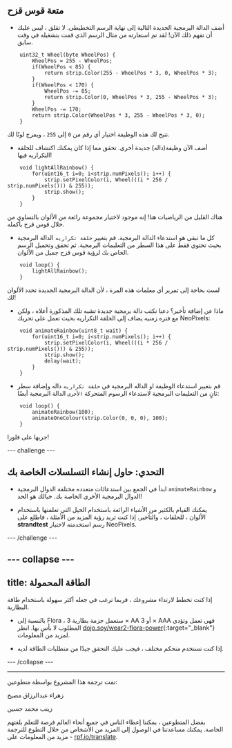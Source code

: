 ## متعة قوس قزح

+ أضف الدالة البرمجية الجديدة التالية إلى نهاية الرسم التخطيطي. لا تقلق ، ليس عليك أن تفهم ذلك الآن! لقد تم استعارته من مثال الرسم الذي قمت بتشغيله في وقت سابق.


```
    uint32_t Wheel(byte WheelPos) {
        WheelPos = 255 - WheelPos;
        if(WheelPos < 85) {
            return strip.Color(255 - WheelPos * 3, 0, WheelPos * 3);
        }
        if(WheelPos < 170) {
            WheelPos -= 85;
            return strip.Color(0, WheelPos * 3, 255 - WheelPos * 3);
        }
        WheelPos -= 170;
        return strip.Color(WheelPos * 3, 255 - WheelPos * 3, 0);
    }
```

تتيح لك هذه الوظيفة اختيار أي رقم من `0` إلى `255` ، ويمزج لونًا لك.

+ أضف الآن وظيفة(داله) جديدة أخرى. تحقق مما إذا كان يمكنك اكتشاف للحلقة التكراريه فيها!

```
    void lightAllRainbow() {
        for(uint16_t i=0; i<strip.numPixels(); i++) {
            strip.setPixelColor(i, Wheel(((i * 256 / strip.numPixels())) & 255));
            strip.show();
        }
    }
```

هناك القليل من الرياضيات هنا! إنه موجود لاختيار مجموعة رائعة من الألوان بالتساوي من خلال قوس قزح بأكمله.

+ كل ما تبقى هو استدعاء الدالة البرمجية. قم بتغيير `حلقة تكراريه` الدالة البرمجية بحيث تحتوي فقط على هذا السطر من التعليمات البرمجية. ثم تحقق وتحميل الرسم الخاص بك لرؤية قوس قزح جميل من الألوان.

```
    void loop() {
        lightAllRainbow();
    }
```

لست بحاجة إلى تمرير أي معلمات هذه المرة ، لأن الدالة البرمجية الجديدة تحدد الألوان لك!

+ ماذا عن إضافة تأخير؟ دعنا نكتب دالة برمجية جديدة تشبه تلك المذكورة أعلاه ، ولكن مع فتره زمنيه يضاف إلى الحلقة التكراريه بحيث تعمل على تحريك NeoPixels:

```
    void animateRainbow(uint8_t wait) {
        for(uint16_t i=0; i<strip.numPixels(); i++) {
            strip.setPixelColor(i, Wheel(((i * 256 / strip.numPixels())) & 255));
            strip.show();
            delay(wait);
        }
    }
```

+ قم بتغيير استدعاء الوظيفة او الداله البرمجية في `حلقة تكراريه` داله وإضافة سطر ثانٍ من التعليمات البرمجية لاستدعاء الرسوم المتحركة `الأخرى` الدالة البرمجية أيضًا:

```
    void loop() {
        animateRainbow(100);
        animateOneColour(strip.Color(0, 0, 0), 100);
    }
```

جربها على فلورا!

--- challenge ---

## التحدي: حاول إنشاء التسلسلات الخاصة بك

+ ابدأ في الجمع بين استدعائات متعدده مختلفة الدوال البرمجية `animateRainbow` و الدوال البرمجية الأخرى الخاصة بك. خيالك هو الحد!

+ يمكنك القيام بالكثير من الأشياء الرائعة باستخدام الحيل التي تعلمتها باستخدام الألوان ، للحلقات ، والتأخير. إذا كنت تريد رؤية المزيد من الأمثلة ، فاطلع على **strandtest** رسم استخدمته لاختبار NeoPixels.

--- /challenge ---

--- collapse ---
---
title: الطاقة المحمولة
---

إذا كنت تخطط لارتداء مشروعك ، فربما ترغب في جعله أكثر سهولة باستخدام طاقة البطارية.

+ بالنسبة إلى Flora ، ستعمل حزمة بطارية 3 × AA أو 3 × AAA فهي تعمل وتؤدي المطلوب لا بأس بها. انظر [dojo.soy/wear2-flora-power](http://dojo.soy/wear2-flora-power){:target="_blank"} لمزيد من المعلومات.

+ إذا كنت تستخدم متحكم مختلف ، فيجب عليك التحقق جيدًا من متطلبات الطاقة لديه.

--- /collapse ---


***
تمت ترجمة هذا المشروع بواسطة متطوعين:

زهراء عبدالرزاق مصيخ

زينب محمد حسين

بفضل المتطوعين ، يمكننا إعطاء الناس في جميع أنحاء العالم فرصة للتعلم بلغتهم الخاصة. يمكنك مساعدتنا في الوصول إلى المزيد من الأشخاص من خلال التطوع للترجمة - مزيد من المعلومات على [rpf.io/translate](https://rpf.io/translate).

